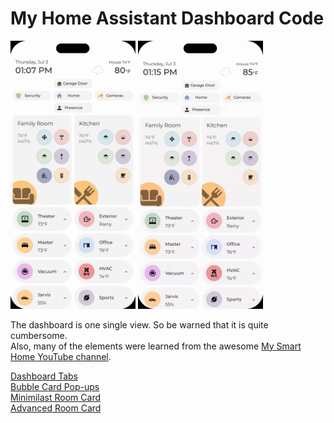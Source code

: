 # My Home Assistant Dashboard Code
<div>
  <img src="https://github.com/e1miran/HA-Mobile-Dash/blob/main/images/2_dashboard.gif" alt="dashboard 1" width="200"/>
  <img src="https://github.com/e1miran/HA-Mobile-Dash/blob/main/images/1_dashboard.gif" alt="dashboard 2" width="200"/>
</div>
<p>
  The dashboard is one single view. So be warned that it is quite cumbersome.<br>
  Also, many of the elements were learned from the awesome <a href="https://www.youtube.com/@My_Smart_Home">My Smart Home YouTube channel</a>.  
</p>
<p>
  <a href="https://youtu.be/pQkOaH44Dzo?si=Q57UTvieT67fibX5">Dashboard Tabs</a><br>
  <a href="https://youtu.be/Kk8m2mfJen8?si=lEmYWcwc6l76pxyS">Bubble Card Pop-ups</a><br>
  <a href="https://youtu.be/xiPfEdQ8A08?si=wAHKOuos8E5m5RC2">Minimilast Room Card</a><br>
  <a href="https://youtu.be/_ND-Ba5sS7c?si=enS-tSlvEHYA1Ql4">Advanced Room Card</a><br>
</p>
